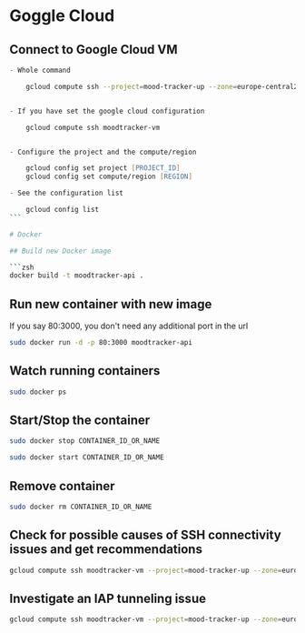# Goggle Cloud

## Connect to Google Cloud VM

````zsh
- Whole command

    gcloud compute ssh --project=mood-tracker-up --zone=europe-central2-a moodtracker-vm


- If you have set the google cloud configuration

    gcloud compute ssh moodtracker-vm


- Configure the project and the compute/region

    gcloud config set project [PROJECT_ID]
    gcloud config set compute/region [REGION]

- See the configuration list

    gcloud config list
```

# Docker

## Build new Docker image

```zsh
docker build -t moodtracker-api .
````

## Run new container with new image

If you say 80:3000, you don't need any additional port in the url

```zsh
sudo docker run -d -p 80:3000 moodtracker-api
```

## Watch running containers

```zsh
sudo docker ps
```

## Start/Stop the container

```zsh
sudo docker stop CONTAINER_ID_OR_NAME

sudo docker start CONTAINER_ID_OR_NAME
```

## Remove container

```zsh
sudo docker rm CONTAINER_ID_OR_NAME
```

## Check for possible causes of SSH connectivity issues and get recommendations

```zsh
gcloud compute ssh moodtracker-vm --project=mood-tracker-up --zone=europe-central2-a --troubleshoot
```

## Investigate an IAP tunneling issue

```zsh
gcloud compute ssh moodtracker-vm --project=mood-tracker-up --zone=europe-central2-a --troubleshoot --tunnel-through-iap
```
